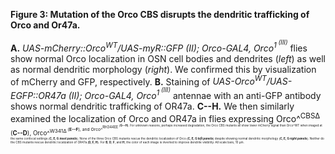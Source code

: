 **Figure 3: Mutation of the Orco CBS disrupts the dendritic trafficking of Orco and Or47a.**

**A.** _UAS-mCherry::Orco<sup>WT</sup>/UAS-myR::GFP (II); Orco-GAL4, Orco<sup>1<sup> (III)_ flies show normal Orco localization in OSN cell bodies and dendrites (_left_) as well as normal dendritic morphology (_right_).
We confirmed this by visualization of mCherry and GFP, respectively.
**B.** Staining of _UAS-Orco<sup>WT</sup>/UAS-EGFP::OR47a (II); Orco-GAL4, Orco<sup>1<sup> (III)_ antennae with an anti-GFP antibody shows normal dendritic trafficking of OR47a.
**C--H.** We then similarly examined the localization of Orco and OR47a in flies expressing Orco^<sup>CBSΔ<sup> (**C--D**), Orco^<sup>W341Δ<sup> (**E--F**), and Orco^<sup>RH344EE<sup> (**G--H**).
For unknown reasons, perhaps increased degradation, the Orco CBS mutants all show lower mCherry signal than Orco^WT when imaged at the same confocal settings (**C, E, G _inset panels_**).
None of the three Orco CBS mutants rescue the dendritic localization of Orco (**C, E, G _left panels_**) despite showing normal dendritic morphology (**C, E, G _right panels_**).
Neither do the CBS mutants rescue dendritic localization of OR47a (**D, F, H**).
For **B**, **D**, **F**, and **H**, the color of each image is inverted to improve dendrite visibility.
All scale bars, 10 μm.